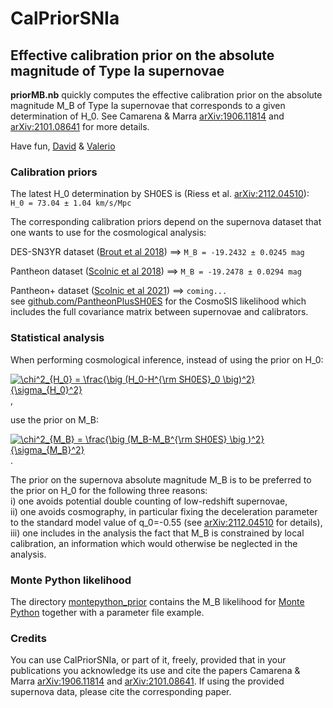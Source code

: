 # **CalPriorSNIa**
## Effective calibration prior on the absolute magnitude of Type Ia supernovae

**priorMB.nb** quickly computes the effective calibration prior on the absolute magnitude M_B of Type Ia supernovae that corresponds to a given determination of H_0. 
See Camarena & Marra [arXiv:1906.11814](https://arxiv.org/abs/1906.11814) and [arXiv:2101.08641](https://arxiv.org/abs/2101.08641) for more details.

Have fun,
[David](http://inspirehep.net/author/profile/D.Camarena.1) & [Valerio](http://inspirehep.net/author/profile/V.Marra.1)


### Calibration priors

The latest H_0 determination by SH0ES is (Riess et al. [arXiv:2112.04510](https://arxiv.org/abs/2112.04510)):    
`H_0 = 73.04 ± 1.04 km/s/Mpc`

The corresponding calibration priors depend on the supernova dataset that one wants to use for the cosmological analysis:

DES-SN3YR dataset ([Brout et al 2018](https://arxiv.org/abs/1811.02377)) ==>
`M_B = -19.2432 ± 0.0245 mag`

Pantheon dataset ([Scolnic et al 2018](https://arxiv.org/abs/1710.00845)) ==>
`M_B = -19.2478 ± 0.0294 mag`

Pantheon+ dataset ([Scolnic et al 2021](https://arxiv.org/abs/2112.03863)) ==>
`coming...`    
see [github.com/PantheonPlusSH0ES](https://github.com/PantheonPlusSH0ES/DataRelease) for the CosmoSIS likelihood which includes the full covariance matrix between supernovae and calibrators.

### Statistical analysis

When performing cosmological inference, instead of using the prior on H_0:

<a href="https://www.codecogs.com/eqnedit.php?latex=\chi^2_{H_0}&space;=&space;\frac{\big&space;(H_0-H^{\rm&space;SH0ES}_0&space;\big)^2}{\sigma_{H_0}^2}" target="_blank"><img src="https://latex.codecogs.com/gif.latex?\chi^2_{H_0}&space;=&space;\frac{\big&space;(H_0-H^{\rm&space;SH0ES}_0&space;\big)^2}{\sigma_{H_0}^2}" title="\chi^2_{H_0} = \frac{\big (H_0-H^{\rm SH0ES}_0 \big)^2}{\sigma_{H_0}^2}" /></a>,

use the prior on M_B:

<a href="https://www.codecogs.com/eqnedit.php?latex=\chi^2_{M_B}&space;=&space;\frac{\big&space;(M_B-M_B^{\rm&space;SH0ES}&space;\big&space;)^2}{\sigma_{M_B}^2}" target="_blank"><img src="https://latex.codecogs.com/gif.latex?\chi^2_{M_B}&space;=&space;\frac{\big&space;(M_B-M_B^{\rm&space;SH0ES}&space;\big&space;)^2}{\sigma_{M_B}^2}" title="\chi^2_{M_B} = \frac{\big (M_B-M_B^{\rm SH0ES} \big )^2}{\sigma_{M_B}^2}" /></a>.

The prior on the supernova absolute magnitude M_B is to be preferred to the prior on H_0 for the following three reasons:<br/>
i) one avoids potential double counting of low-redshift supernovae,<br/>
ii) one avoids cosmography, in particular fixing the deceleration parameter to the standard model value of q_0=-0.55 (see [arXiv:2112.04510](https://arxiv.org/abs/2112.04510) for details),<br/>
iii) one includes in the analysis the fact that M_B is constrained by local calibration, an information which would otherwise be neglected in the analysis.


### Monte Python likelihood

The directory [montepython_prior](https://github.com/valerio-marra/CalPriorSNIa/tree/master/montepython_prior) contains the M_B likelihood for [Monte Python](https://github.com/brinckmann/montepython_public) together with a parameter file example.

### Credits

You can use CalPriorSNIa, or part of it, freely, provided that in your publications you acknowledge its use and cite the papers Camarena & Marra [arXiv:1906.11814](https://arxiv.org/abs/1906.11814) and [arXiv:2101.08641](https://arxiv.org/abs/2101.08641).
If using the provided supernova data, please cite the corresponding paper.
